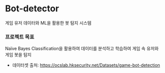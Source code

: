 # Bot-detector
게임 유저 데이터와 ML을 활용한 봇 탐지 시스템  
### 프로젝트 목표  
Naïve Bayes Classification을 활용하여 데이터를 분석하고 학습하여 게임 속 유저와 게임 봇을 탐지
* 데이터셋 출처: https://ocslab.hksecurity.net/Datasets/game-bot-detection
